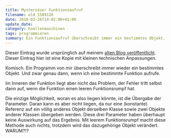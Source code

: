 ```yaml
---
title: Mysteriöser Funktionsaufruf
filename: old_1589126
date: 2010-02-26T14:02:00+01:00
update_date:
category: hoellenmaschinen
tags: programmieren
summary: Ein Funktionsaufruf überschreibt immer ein bestimmtes Objekt. Selbst wenn die aufgerufene Funktion einen leeren Funktionsrumpf hat.
---
```

Dieser Eintrag wurde ursprünglich auf meinem [alten Blog veröffentlicht](https://stu.blogger.de/stories/1589126/). Dieser Eintrag hier ist eine Kopie mit kleinen technischen Anpassungen.

Komisch. Ein Programm von mir überschreibt immer wieder ein bestimmtes Objekt. Und zwar genau dann, wenn ich eine bestimmte Funktion aufrufe.

Im Inneren der Funktion liegt aber nicht das Problem, der Fehler tritt selbst dann auf, wenn die Funktion einen leeren Funktionsrumpf hat.

Die einzige Möglichkeit, woran es also liegen könnte, ist die Übergabe der Parameter. Daran kann es aber nicht liegen, da nur eine (konstante) Referenz auf ein völlig anderes Objekt derselben Klasse sowie zwei Objekte anderer Klassen übergeben werden. Diese drei Parameter haben überhaupt keine Auswirkung auf das Ergebnis. Mit leerem Funktionsrumpf macht diese Methode auch nichts, trotzdem wird das dazugehörige Objekt verändert. WARUM?!?
